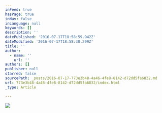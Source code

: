 ```yaml
---
inFeed: true
hasPage: true
inNav: false
inLanguage: null
keywords: []
description: ''
datePublished: '2016-07-17T18:58:59.942Z'
dateModified: '2016-07-17T18:58:38.299Z'
title: ''
author:
  - name: ''
    url: ''
authors: []
publisher: null
starred: false
sourcePath: _posts/2016-07-17-773e3b48-4a46-4fe8-8142-d72dd5fa6832.md
url: 773e3b48-4a46-4fe8-8142-d72dd5fa6832/index.html
_type: Article

---
```

![](https://the-grid-user-content.s3-us-west-2.amazonaws.com/123cd24b-3e40-4071-8011-53f01ea16b7c.jpg)